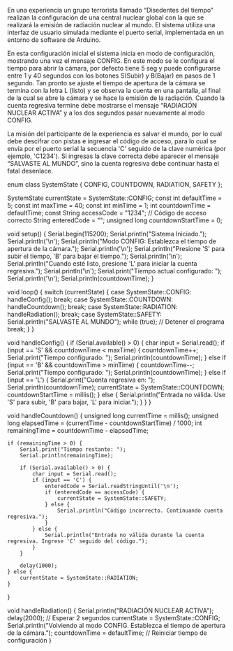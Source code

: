 En una experiencia un grupo terrorista llamado “Disedentes del tiempo” realizan la configuración de una central nuclear global con la que se realizará la emisión de radiación nuclear al mundo. El sistema utiliza una interfaz de usuario simulada mediante el puerto serial, implementada en un entorno de software de Arduino.

En esta configuración inicial el sistema inicia en modo de configuración, mostrando una vez el mensaje CONFIG. En este modo se le configura el tiempo para abrir la cámara, por defecto tiene 5 seg y puede configurarse  entre 1 y 40 segundos con los botones S(Subir) y B(Bajar) en pasos de 1 segundo. Tan pronto se ajuste el tiempo de apertura de la cámara se termina con la letra L (listo) y se observa la cuenta en una pantalla, al final de la cual se abre la cámara y se hace la emisión de la radiación.  Cuando la cuenta regresiva termine debe mostrarse el mensaje “RADIACIÓN NUCLEAR ACTIVA” y a los dos segundos pasar nuevamente al modo CONFIG.

La misión del participante de la experiencia es salvar el mundo, por lo cual debe descifrar con pistas e ingresar el código de acceso, para lo cual  se envía por el puerto serial la secuencia 'C' seguido de la clave numérica (por ejemplo, 'C1234'). Si ingresas la clave correcta debe aparecer el mensaje “SALVASTE AL MUNDO”, sino la cuenta regresiva debe continuar hasta el fatal desenlace.

enum class SystemState {
    CONFIG,
    COUNTDOWN,
    RADIATION,
    SAFETY
};

SystemState currentState = SystemState::CONFIG;
const int defaultTime = 5;
const int maxTime = 40;
const int minTime = 1;
int countdownTime = defaultTime;
const String accessCode = "1234"; // Código de acceso correcto
String enteredCode = "";
unsigned long countdownStartTime = 0;

void setup() {
    Serial.begin(115200);
    Serial.println("Sistema Iniciado.");
    Serial.println('\n');
    Serial.println("Modo CONFIG: Establezca el tiempo de apertura de la cámara.");
    Serial.println('\n');
    Serial.println("Presione 'S' para subir el tiempo, 'B' para bajar el tiempo.");
    Serial.println('\n');
    Serial.println("Cuando esté listo, presione 'L' para iniciar la cuenta regresiva.");
    Serial.println('\n');
    Serial.print("Tiempo actual configurado: ");
    Serial.println('\n');
    Serial.println(countdownTime);
}

void loop() {
    switch (currentState) {
        case SystemState::CONFIG:
            handleConfig();
            break;
        case SystemState::COUNTDOWN:
            handleCountdown();
            break;
        case SystemState::RADIATION:
            handleRadiation();
            break;
        case SystemState::SAFETY:
            Serial.println("SALVASTE AL MUNDO");
            while (true); // Detener el programa
            break;
    }
}

void handleConfig() {
    if (Serial.available() > 0) {
        char input = Serial.read();
        if (input == 'S' && countdownTime < maxTime) {
            countdownTime++;
            Serial.print("Tiempo configurado: ");
            Serial.println(countdownTime);
        } else if (input == 'B' && countdownTime > minTime) {
            countdownTime--;
            Serial.print("Tiempo configurado: ");
            Serial.println(countdownTime);
        } else if (input == 'L') {
            Serial.print("Cuenta regresiva en: ");
            Serial.println(countdownTime);
            currentState = SystemState::COUNTDOWN;
            countdownStartTime = millis();
        } else {
            Serial.println("Entrada no válida. Use 'S' para subir, 'B' para bajar, 'L' para iniciar.");
        }
    }
}

void handleCountdown() {
    unsigned long currentTime = millis();
    unsigned long elapsedTime = (currentTime - countdownStartTime) / 1000;
    int remainingTime = countdownTime - elapsedTime;

    if (remainingTime > 0) {
        Serial.print("Tiempo restante: ");
        Serial.println(remainingTime);

        if (Serial.available() > 0) {
            char input = Serial.read();
            if (input == 'C') {
                enteredCode = Serial.readStringUntil('\n');
                if (enteredCode == accessCode) {
                    currentState = SystemState::SAFETY;
                } else {
                    Serial.println("Código incorrecto. Continuando cuenta regresiva.");
                }
            } else {
                Serial.println("Entrada no válida durante la cuenta regresiva. Ingrese 'C' seguido del código.");
            }
        }

        delay(1000);
    } else {
        currentState = SystemState::RADIATION;
    }
}

void handleRadiation() {
    Serial.println("RADIACIÓN NUCLEAR ACTIVA");
    delay(2000); // Esperar 2 segundos
    currentState = SystemState::CONFIG;
    Serial.println("Volviendo al modo CONFIG. Establezca el tiempo de apertura de la cámara.");
    countdownTime = defaultTime; // Reiniciar tiempo de configuración
}
